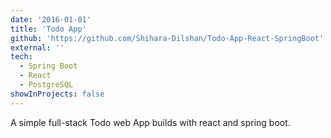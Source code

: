 ```yaml
---
date: '2016-01-01'
title: 'Todo App'
github: 'https://github.com/Shihara-Dilshan/Todo-App-React-SpringBoot'
external: ''
tech:
  - Spring Boot
  - React
  - PostgreSQL
showInProjects: false
---
```


A simple full-stack Todo web App builds with react and spring boot.
